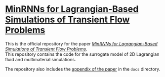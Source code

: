 # [MinRNNs for Lagrangian-Based Simulations of Transient Flow Problems](http://dx.doi.org/10.1007/978-3-031-97554-7_17)

This is the official repository for the paper [*MinRNNs for Lagrangian-Based Simulations of Transient Flow Problems*](http://dx.doi.org/10.1007/978-3-031-97554-7_17).  
This repository contains the code for the surrogate model of 2D Lagrangian fluid and multimaterial simulations.

The repository also includes the [appendix of the paper](https://github.com/dodydharma/minRNNsFlow/blob/main/docs/appendix.pdf) in the `docs` directory.
